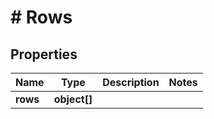 # # Rows

## Properties

Name | Type | Description | Notes
------------ | ------------- | ------------- | -------------
**rows** | **object[]** |  |

